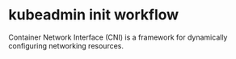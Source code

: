 # kubeadmin init workflow

Container Network Interface (CNI) is a framework for dynamically configuring networking resources.


